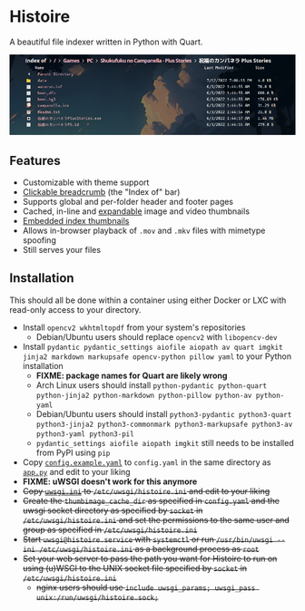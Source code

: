 # Histoire

A beautiful file indexer written in Python with Quart.

![](.github/index_thumbnail.png)

## Features

* Customizable with theme support
* [Clickable breadcrumb](.github/breadcrumb.gif) (the "Index of" bar)
* Supports global and per-folder header and footer pages
* Cached, in-line and [expandable](.github/image_thumbnail.gif) image and video thumbnails
* [Embedded index thumbnails](.github/discord_embed.png)
* Allows in-browser playback of `.mov` and `.mkv` files with mimetype spoofing
* Still serves your files

## Installation

This should all be done within a container using either Docker or LXC with read-only access to your directory.

* Install `opencv2 wkhtmltopdf` from your system's repositories
  * Debian/Ubuntu users should replace `opencv2` with `libopencv-dev`
* Install `pydantic pydantic_settings aiofile aiopath av quart imgkit jinja2 markdown markupsafe opencv-python pillow yaml` to your Python installation
  * **FIXME: package names for Quart are likely wrong**
  * Arch Linux users should install `python-pydantic python-quart python-jinja2 python-markdown python-pillow python-av python-yaml`
  * Debian/Ubuntu users should install `python3-pydantic python3-quart python3-jinja2 python3-commonmark python3-markupsafe python3-av python3-yaml python3-pil`
  * `pydantic_settings aiofile aiopath imgkit` still needs to be installed from PyPI using `pip`
* Copy [`config.example.yaml`](config.example.yaml) to `config.yaml` in the same directory as [`app.py`](app.py) and edit to your liking
* **FIXME: uWSGI doesn't work for this anymore**
* ~~Copy [`uwsgi.ini`](uwsgi.ini) to `/etc/uwsgi/histoire.ini` and edit to your liking~~
* ~~Create the `thumbimage_cache_dir` as specified in `config.yaml` and the uwsgi socket directory as specified by `socket` in `/etc/uwsgi/histoire.ini` and set the permissions to the same user and group as specified in `/etc/uwsgi/histoire.ini`~~
* ~~Start `uwsgi@histoire.service` with `systemctl` or run `/usr/bin/uwsgi --ini /etc/uwsgi/histoire.ini` as a background process as `root`~~
* ~~Set your web server to pass the path you want for Histoire to run on using (u)WSGI to the UNIX socket file specified by `socket` in `/etc/uwsgi/histoire.ini`~~
  * ~~nginx users should use `include uwsgi_params; uwsgi_pass unix:/run/uwsgi/histoire.sock;`~~
